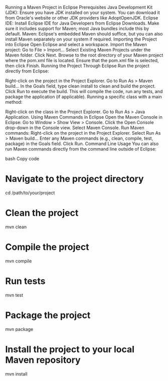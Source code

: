 Running a Maven Project in Eclipse
Prerequisites
Java Development Kit (JDK): Ensure you have JDK installed on your system. You can download it from Oracle's website or other JDK providers like AdoptOpenJDK.
Eclipse IDE: Install Eclipse IDE for Java Developers from Eclipse Downloads. Make sure it includes support for Maven; most Java bundles include this by default.
Maven: Eclipse's embedded Maven should suffice, but you can also install Maven separately on your system if required.
Importing the Project into Eclipse
Open Eclipse and select a workspace.
Import the Maven project:
Go to File > Import...
Select Existing Maven Projects under the Maven folder.
Click Next.
Browse to the root directory of your Maven project where the pom.xml file is located.
Ensure that the pom.xml file is selected, then click Finish.
Running the Project
Through Eclipse
Run the project directly from Eclipse:

Right-click on the project in the Project Explorer.
Go to Run As > Maven build...
In the Goals field, type clean install to clean and build the project.
Click Run to execute the build. This will compile the code, run any tests, and package the application (if applicable).
Running a specific class with a main method:

Right-click on the class in the Project Explorer.
Go to Run As > Java Application.
Using Maven Commands in Eclipse
Open the Maven Console in Eclipse:
Go to Window > Show View > Console.
Click the Open Console drop-down in the Console view.
Select Maven Console.
Run Maven commands:
Right-click on the project in the Project Explorer.
Select Run As > Maven build...
Enter any Maven commands (e.g., clean, compile, test, package) in the Goals field.
Click Run.
Command Line Usage
You can also run Maven commands directly from the command line outside of Eclipse:

bash
Copy code
# Navigate to the project directory
cd /path/to/your/project

# Clean the project
mvn clean

# Compile the project
mvn compile

# Run tests
mvn test

# Package the project
mvn package

# Install the project to your local Maven repository
mvn install
